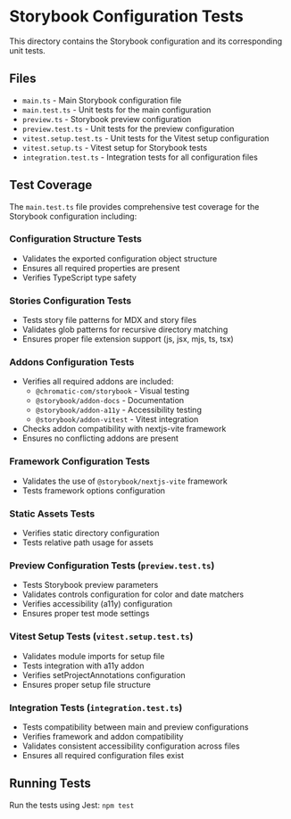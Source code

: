 # Storybook Configuration Tests

This directory contains the Storybook configuration and its corresponding unit tests.

## Files

- `main.ts` - Main Storybook configuration file
- `main.test.ts` - Unit tests for the main configuration
- `preview.ts` - Storybook preview configuration
- `preview.test.ts` - Unit tests for the preview configuration
- `vitest.setup.test.ts` - Unit tests for the Vitest setup configuration
- `vitest.setup.ts` - Vitest setup for Storybook tests
- `integration.test.ts` - Integration tests for all configuration files

## Test Coverage

The `main.test.ts` file provides comprehensive test coverage for the Storybook configuration including:

### Configuration Structure Tests
- Validates the exported configuration object structure
- Ensures all required properties are present
- Verifies TypeScript type safety

### Stories Configuration Tests
- Tests story file patterns for MDX and story files
- Validates glob patterns for recursive directory matching
- Ensures proper file extension support (js, jsx, mjs, ts, tsx)

### Addons Configuration Tests
- Verifies all required addons are included:
  - `@chromatic-com/storybook` - Visual testing
  - `@storybook/addon-docs` - Documentation
  - `@storybook/addon-a11y` - Accessibility testing
  - `@storybook/addon-vitest` - Vitest integration
- Checks addon compatibility with nextjs-vite framework
- Ensures no conflicting addons are present

### Framework Configuration Tests
- Validates the use of `@storybook/nextjs-vite` framework
- Tests framework options configuration

### Static Assets Tests
- Verifies static directory configuration
- Tests relative path usage for assets

### Preview Configuration Tests (`preview.test.ts`)
- Tests Storybook preview parameters
- Validates controls configuration for color and date matchers
- Verifies accessibility (a11y) configuration
- Ensures proper test mode settings

### Vitest Setup Tests (`vitest.setup.test.ts`)
- Validates module imports for setup file
- Tests integration with a11y addon
- Verifies setProjectAnnotations configuration
- Ensures proper setup file structure

### Integration Tests (`integration.test.ts`)
- Tests compatibility between main and preview configurations
- Verifies framework and addon compatibility
- Validates consistent accessibility configuration across files
- Ensures all required configuration files exist

## Running Tests

Run the tests using Jest: `npm test`
